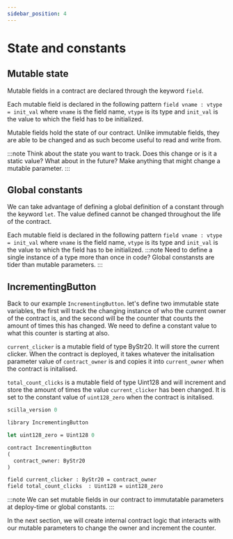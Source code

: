 ```yaml
---
sidebar_position: 4
---
```

# State and constants

## Mutable state

Mutable fields in a contract are declared through the keyword ```field```.

Each mutable field is declared in the following pattern ```field vname : vtype = init_val``` where ```vname``` is the field name, ```vtype``` is its type and ```init_val``` is the value to which the field has to be initialized.

Mutable fields hold the state of our contract. Unlike immutable fields, they are able to be changed and as such become useful to read and write from.

:::note
Think about the state you want to track. Does this change or is it a static value? What about in the future? Make anything that might change a mutable parameter.
:::

## Global constants

We can take advantage of defining a global definition of a constant through the keyword ```let```. The value defined cannot be changed throughout the life of the contract.

Each mutable field is declared in the following pattern ```field vname : vtype = init_val``` where ```vname``` is the field name, ```vtype``` is its type and ```init_val``` is the value to which the field has to be initialized.
:::note
Need to define a single instance of a type more than once in code? Global constansts are tider than mutable parameters.
:::

## IncrementingButton

Back to our example ```IncrementingButton```. let's define two immutable state variables, the first will track the changing instance of who the current owner of the contract is, and the second will be the counter that counts the amount of times this has changed. We need to define a constant value to what this counter is starting at also.

```current_clicker``` is a mutable field of type ByStr20. It will store the current clicker. When the contract is deployed, it takes whatever the initalisation parameter value of ```contract_owner``` is and copies it into ```current_owner``` when the contract is initalised.

```total_count_clicks``` is a mutable field of type Uint128 and will increment and store the amount of times the value ```current_clicker``` has been changed. It is set to the constant value of ```uint128_zero``` when the contract is initalised.

```ocaml {5,12,13}
scilla_version 0

library IncrementingButton

let uint128_zero = Uint128 0

contract IncrementingButton
(
  contract_owner: ByStr20
)

field current_clicker : ByStr20 = contract_owner
field total_count_clicks  : Uint128 = uint128_zero
```

:::note
We can set mutable fields in our contract to immutatable parameters at deploy-time or global constants.
:::

In the next section, we will create internal contract logic that interacts with our mutable parameters to change the owner and increment the counter.
